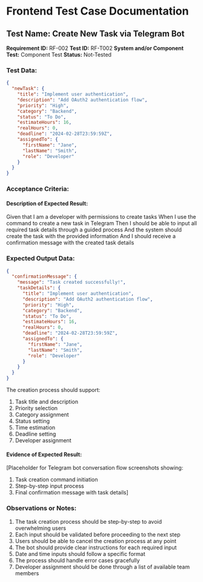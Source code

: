 # Frontend Test Case Documentation

## Test Name: Create New Task via Telegram Bot

**Requirement ID:** RF-002
**Test ID:** RF-T002
**System and/or Component Test:** Component Test
**Status:** Not-Tested

### Test Data:

```json
{
  "newTask": {
    "title": "Implement user authentication",
    "description": "Add OAuth2 authentication flow",
    "priority": "High",
    "category": "Backend",
    "status": "To Do",
    "estimateHours": 16,
    "realHours": 0,
    "deadline": "2024-02-28T23:59:59Z",
    "assignedTo": {
      "firstName": "Jane",
      "lastName": "Smith",
      "role": "Developer"
    }
  }
}
```

### Acceptance Criteria:

#### Description of Expected Result:

Given that I am a developer with permissions to create tasks
When I use the command to create a new task in Telegram
Then I should be able to input all required task details through a guided process
And the system should create the task with the provided information
And I should receive a confirmation message with the created task details

### Expected Output Data:

```json
{
  "confirmationMessage": {
    "message": "Task created successfully!",
    "taskDetails": {
      "title": "Implement user authentication",
      "description": "Add OAuth2 authentication flow",
      "priority": "High",
      "category": "Backend",
      "status": "To Do",
      "estimateHours": 16,
      "realHours": 0,
      "deadline": "2024-02-28T23:59:59Z",
      "assignedTo": {
        "firstName": "Jane",
        "lastName": "Smith",
        "role": "Developer"
      }
    }
  }
}
```

The creation process should support:

1. Task title and description
2. Priority selection
3. Category assignment
4. Status setting
5. Time estimation
6. Deadline setting
7. Developer assignment

#### Evidence of Expected Result:

[Placeholder for Telegram bot conversation flow screenshots showing:

1. Task creation command initiation
2. Step-by-step input process
3. Final confirmation message with task details]

### Observations or Notes:

1. The task creation process should be step-by-step to avoid overwhelming users
2. Each input should be validated before proceeding to the next step
3. Users should be able to cancel the creation process at any point
4. The bot should provide clear instructions for each required input
5. Date and time inputs should follow a specific format
6. The process should handle error cases gracefully
7. Developer assignment should be done through a list of available team members

